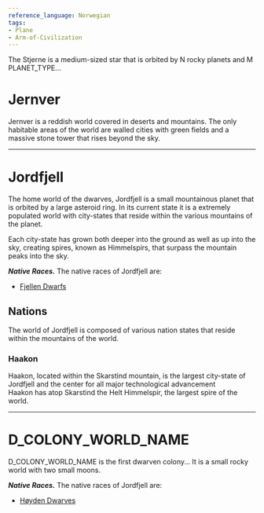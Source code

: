 ```yaml
---
reference_language: Norwegian
tags:
- Plane
- Arm-of-Civilization
---
```

The Stjerne is a medium-sized star that is orbited by N rocky planets and M PLANET_TYPE...


# Jernver
Jernver is a reddish world covered in deserts and mountains. The only habitable areas of the world are walled cities with green fields and a massive stone tower that rises beyond the sky.


<hr>

# Jordfjell
The home world of the dwarves, Jordfjell is a small mountainous planet that is orbited by a large asteroid ring. In its current state it is a extremely populated world with city-states that reside within the various mountains of the planet.

Each city-state has grown both deeper into the ground as well as up into the sky, creating spires, known as Himmelspirs, that surpass the mountain peaks into the sky.

***Native Races.***
The native races of Jordfjell are:
- [Fjellen Dwarfs](Dwarf#^fjellen)

## Nations
The world of Jordfjell is composed of various nation states that reside within the mountains of the world.

### Haakon
Haakon, located within the Skarstind mountain, is the largest city-state of Jordfjell and the center for all major technological advancement  
Haakon has atop Skarstind the Helt Himmelspir, the largest spire of the world.

___

# D_COLONY_WORLD_NAME

D_COLONY_WORLD_NAME is the first dwarven colony... It is a small rocky world with two small moons.


***Native Races.***
The native races of Jordfjell are:
- [Høyden Dwarves](Dwarf#^hoyden)

